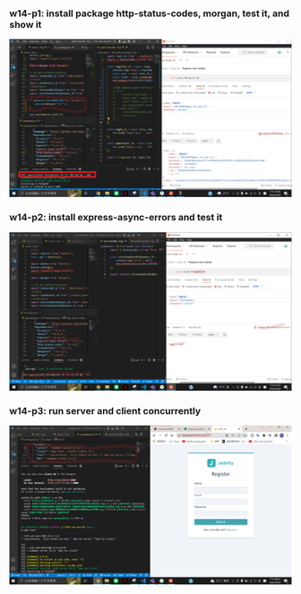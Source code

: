 ### w14-p1: install package http-status-codes, morgan, test it, and show it

![p1](./p1.png)

### w14-p2: install express-async-errors and test it

![p2](./p2.png)

### w14-p3: run server and client concurrently

![p3](./p3.png)

